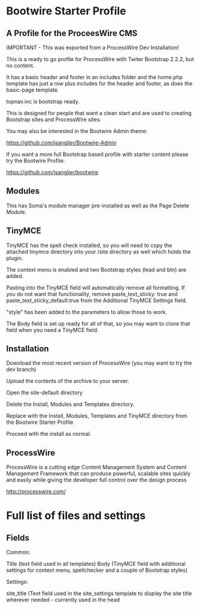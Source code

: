 Bootwire Starter Profile
========================

A Profile for the ProceesWire CMS
---------------------------------

IMPORTANT - This was exported from a ProcessWire Dev Installation!

This is a ready to go profile for ProcessWire with Twiter Bootstrap 2.2.2, but no content.

It has a basic header and footer in an includes folder and the home.php template has just a row plus includes for the header and footer, as does the basic-page template.

topnav.inc is bootstrap ready.

This is designed for people that want a clean start and are used to creating Bootstrap sites and ProcessWire sites.

You may also be interested in the Bootwire Admin theme:

https://github.com/jsanglier/Bootwire-Admin

If you want a more full Bootstrap based profile with starter content please try the Bootwire Profile:

https://github.com/jsanglier/bootwire

Modules
-------

This has Soma's module manager pre-installed as well as the Page Delete Module.

TinyMCE
-------

TinyMCE has the spell check installed, so you will need to copy the attached tinymce directory into your /site directory as well which holds the plugin.

The context menu is enabled and two Bootstrap styles (lead and btn) are added. 

Pasting into the TinyMCE field will automatically remove all formatting. If you do not want that functionality, remove paste_text_sticky: true and paste_text_sticky_default:true from the Additional TinyMCE Settings field.

"style" has been added to the parameters to allow those to work.

The Body field is set up ready for all of that, so you may want to clone that field when you need a TinyMCE field.

Installation
------------

Download the most recent version of ProcessWire (you may want to try the dev branch)

Upload the contents of the archive to your server.

Open the site-default directory

Delete the Install, Modules and Templates directory.

Replace with the Install, Modules, Templates and TinyMCE directory from the Bootwire Starter Profile

Proceed with the install as normal.

ProcessWire
-----------

ProcessWire is a cutting edge Content Management System and Content Management Framework that can produce powerful, scalable sites quickly and easily while giving the developer full control over the design process

http://processwire.com/


Full list of files and settings
===============================

Fields
------

Common:

Title (text field used in all templates)
Body (TinyMCE field with additional settings for context menu, spellchecker and a couple of Bootstrap styles)

Settings:

site_title (Text field used in the site_settings template to display the site title wherever needed - currently used in the head <title> element)

Templates
---------

Templates without a template files:

Site-Settings-Template (used for the Site-Settings page)
blank-template (a place holder template, currently used for the Content Management page)

With a template file:

home (mandatory home template)
basic-page (currently used for the 404 page)

Pages
-----

Home
-- Content Management (hidden page for placing all pages that are not directly used in the menu)
---- Site Settings (Page for adding any common site information like title, meta description, etc)
-- 404 Page Not Found

Admin
Trash

Modules
-------

I have pre-installed these modules:

Modules Manager (I will remove this when the full version of 2.3 comes out)
Export Site Profile
Page Delete
Thumbnails



Files in the Templates Folder
-----------------------------

admin.php (Required)
home.php (Required home page)
basic-page.php (template file used for 404 page)

CSS/

-- bootstrap.min.css
-- bootstrap-responsive.min.css
-- bootstrap-overrides.css (for adding any overrides to the main Bootstrap styles)
-- site.css (for adding site specific css)
-- editor.css (css for the TinyMCE editor)

img/

-- glyphicons-halflings-white.png (for the Bootstrap icon system)
-- glyphicons-halflings.png


includes/

-- head.inc (header that includes the standard bootstrap navbar)
-- foot.inc (footer that includes all javascript references)
-- topnav.inc (the code for the PW standard menu)
-- carousel.inc ( PW example markup for the Bootstrap carousel)
-- collapse.inc (PW example markup for the Bootstrap accordion)

js/

-- jquery-1.8.3.js
-- bootstrap.min.js



Other Files
-----------

/tinymce - this has the spellchecker plugin for tinyMCE
/modules - some pre installed modules such as the Modules Manager, Profile Exporter, Thumbnails field and Page Delete. Please check for updates using the Module Manager

Install
-------

The installation folder
